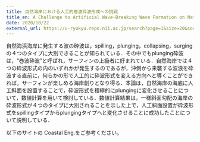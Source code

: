 ```yaml
---
title: 自然海岸における人工的巻波砕波形成への挑戦
title_en: A Challenge to Artificial Wave-Breaking Wave Formation on Natural Coast
date: 2020/10/22
external_url: https://u-ryukyu.repo.nii.ac.jp/search?page=1&size=20&sort=-createdate&search_type=2&q=1657698443681&timestamp=1658722077.3386552
---
```

自然海浜海岸に発生する波の砕波は，spilling，plunging，collapsing，surgingの４つのタイプに大別できることが知られている．その中でもplunging砕波は，“巻波砕波”と呼ばれ，サーフィンの上級者に好まれている．自然海岸では４つの砕波形式の内のいずれかが発生するのであるが，沖側から来襲する波浪を砕波する直前に，何らかの形で人工的に砕波形式を変える方向へと導くことができれば，サーフィンが楽しめる海岸創りとなり得る．本論は，自然海岸の海底に人工斜面を設置することで，砕波形式を積極的にplungingに変化させることについて，数値計算を用いて検討している．数値計算結果は，一様斜面勾配の海岸の砕波形式が４つのタイプに大別されることを示した上で，人工斜面設置が砕波形式をspillingタイプからplungingタイプへと変化させることに成功したことについて説明している．

以下のサイトの Coastal Eng.をご参考ください。